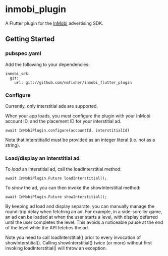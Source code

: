 # inmobi_plugin

A Flutter plugin for the [InMobi](https://github.com/InMobi) advertising SDK.

## Getting Started

### pubspec.yaml

Add the following to your dependencies:

```
inmobi_sdk: 
  git:
    url: git://github.com/nmfisher/inmobi_flutter_plugin
```
### Configure

Currently, only interstitial ads are supported.

When your app loads, you must configure the plugin with your InMobi account ID, and the placement ID for your interstitial ad.

```await InMobiPlugin.configure(accountId, interstitialId) ```

Note that interstitialId must be provided as an integer literal (i.e. not as a string).

### Load/display an interstitial ad

To *load* an interstitial ad, call the loadInterstitial method:

```await InMobiPlugin.Future loadInterstitial();```

To *show* the ad, you can then invoke the showInterstitial method:

```await InMobiPlugin.Future showInterstitial();```

By keeping ad load and display separate, you can manually manage the round-trip delay when fetching an ad. For example, in a side-scroller game, an ad can be loaded at when the user starts a level, with display deferred until the user completes the level. This avoids a noticeable pause at the end of the level while the API fetches the ad.

Note you need to call loadInterstitial() prior to every invocation of showInterstitial(). Calling showInterstitial() twice (or more) without first invoking loadInterstitial() will throw an exception.



